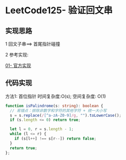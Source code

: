 # LeetCode125- 验证回文串

## 实现思路

1 回文子串==> 首尾指针碰撞

2 参考实现: <br/>

[01- 官方实现](https://leetcode.cn/problems/valid-palindrome/solutions/292148/yan-zheng-hui-wen-chuan-by-leetcode-solution/)


## 代码实现

方法1: 首位指针  时间复杂度:O(s); 空间复杂度: O(1)

```ts
function isPalindrome(s: string): boolean {
  // 易错点：排除非数字和字符的其他字符 + 统一大小写
  s = s.replace(/[^a-zA-Z0-9]/g, "").toLowerCase();
  if (s.length <= 0) return true;

  let l = 0, r = s.length - 1;
  while (l <= r) {
    if (s[l++] !== s[r--]) return false;
  }
  return true;
};
```


